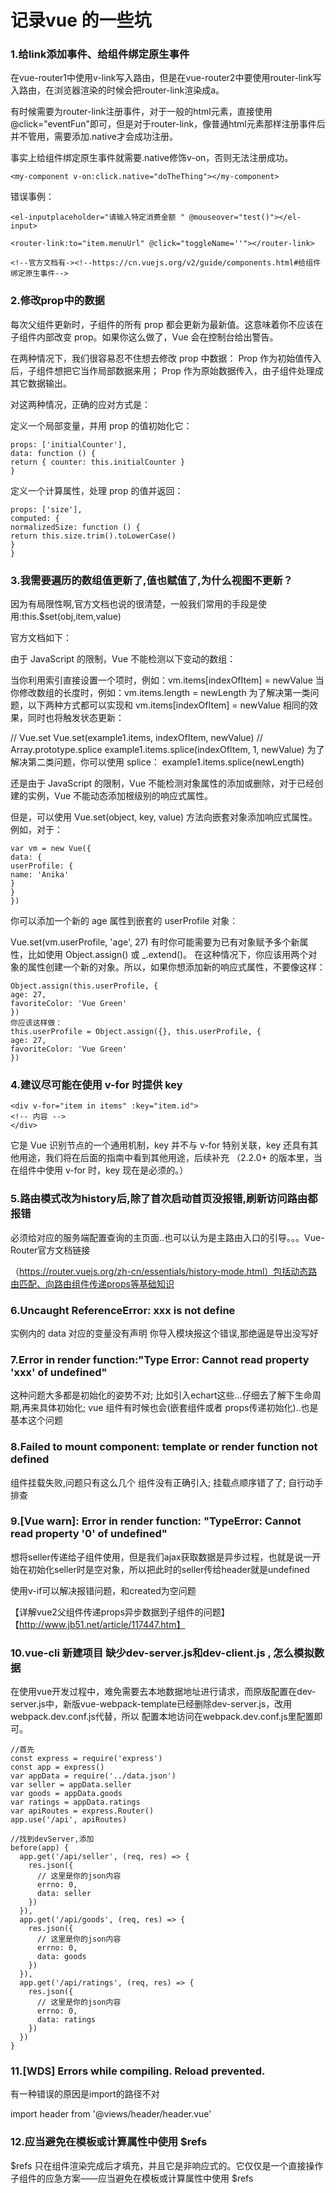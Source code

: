 # 记录vue 的一些坑

### 1.给link添加事件、给组件绑定原生事件

在vue-router1中使用v-link写入路由，但是在vue-router2中要使用router-link写入路由，在浏览器渲染的时候会把router-link渲染成a。

有时候需要为router-link注册事件，对于一般的html元素，直接使用@click="eventFun"即可，但是对于router-link，像普通html元素那样注册事件后并不管用，需要添加.native才会成功注册。

事实上给组件绑定原生事件就需要.native修饰v-on，否则无法注册成功。

```vue
<my-component v-on:click.native="doTheThing"></my-component>
```

错误事例：

```vue
<el-inputplaceholder="请输入特定消费金额 " @mouseover="test()"></el-input>

<router-link:to="item.menuUrl" @click="toggleName=''"></router-link>

<!--官方文档有-><!--https://cn.vuejs.org/v2/guide/components.html#给组件绑定原生事件-->
```



### 2.修改prop中的数据

每次父组件更新时，子组件的所有 prop 都会更新为最新值。这意味着你不应该在子组件内部改变 prop。如果你这么做了，Vue 会在控制台给出警告。

在两种情况下，我们很容易忍不住想去修改 prop 中数据：
Prop 作为初始值传入后，子组件想把它当作局部数据来用；
Prop 作为原始数据传入，由子组件处理成其它数据输出。

对这两种情况，正确的应对方式是：

定义一个局部变量，并用 prop 的值初始化它：

```vue
props: ['initialCounter'],
data: function () {
return { counter: this.initialCounter }
}
```

定义一个计算属性，处理 prop 的值并返回：

```
props: ['size'],
computed: {
normalizedSize: function () {
return this.size.trim().toLowerCase()
}
}
```



### 3.我需要遍历的数组值更新了,值也赋值了,为什么视图不更新？

因为有局限性啊,官方文档也说的很清楚，一般我们常用的手段是使用:this.$set(obj,item,value)

官方文档如下：

由于 JavaScript 的限制，Vue 不能检测以下变动的数组：

当你利用索引直接设置一个项时，例如：vm.items[indexOfItem] = newValue
当你修改数组的长度时，例如：vm.items.length = newLength
为了解决第一类问题，以下两种方式都可以实现和 vm.items[indexOfItem] = newValue 相同的效果，同时也将触发状态更新：

// Vue.set
Vue.set(example1.items, indexOfItem, newValue)
// Array.prototype.splice
example1.items.splice(indexOfItem, 1, newValue)
为了解决第二类问题，你可以使用 splice：
example1.items.splice(newLength)

还是由于 JavaScript 的限制，Vue 不能检测对象属性的添加或删除，对于已经创建的实例，Vue 不能动态添加根级别的响应式属性。

但是，可以使用 Vue.set(object, key, value) 方法向嵌套对象添加响应式属性。例如，对于：

```
var vm = new Vue({
data: {
userProfile: {
name: 'Anika'
}
}
})
```

你可以添加一个新的 age 属性到嵌套的 userProfile 对象：

Vue.set(vm.userProfile, 'age', 27)
有时你可能需要为已有对象赋予多个新属性，比如使用 Object.assign() 或 _.extend()。
在这种情况下，你应该用两个对象的属性创建一个新的对象。所以，如果你想添加新的响应式属性，不要像这样：

```vue
Object.assign(this.userProfile, {
age: 27,
favoriteColor: 'Vue Green'
})
你应该这样做：
this.userProfile = Object.assign({}, this.userProfile, {
age: 27,
favoriteColor: 'Vue Green'
})
```



### 4.建议尽可能在使用 v-for 时提供 key

```vue
<div v-for="item in items" :key="item.id">
<!-- 内容 -->
</div>
```

它是 Vue 识别节点的一个通用机制，key 并不与 v-for 特别关联，key 还具有其他用途，我们将在后面的指南中看到其他用途，后续补充
（2.2.0+ 的版本里，当在组件中使用 v-for 时，key 现在是必须的。）



### 5.路由模式改为history后,除了首次启动首页没报错,刷新访问路由都报错

必须给对应的服务端配置查询的主页面..也可以认为是主路由入口的引导。。。Vue-Router官方文档链接

（https://router.vuejs.org/zh-cn/essentials/history-mode.html）包括动态路由匹配、向路由组件传递props等基础知识



### 6.Uncaught ReferenceError: xxx is not define

实例内的 data 对应的变量没有声明
你导入模块报这个错误,那绝逼是导出没写好



### 7.Error in render function:"Type Error: Cannot read property 'xxx' of undefined"

这种问题大多都是初始化的姿势不对;
比如引入echart这些...仔细去了解下生命周期,再来具体初始化;
vue 组件有时候也会(嵌套组件或者 props传递初始化)..也是基本这个问题



### 8.Failed to mount component: template or render function not defined

组件挂载失败,问题只有这么几个
组件没有正确引入; 挂载点顺序错了了;
自行动手排查



### 9.[Vue warn]: Error in render function: "TypeError: Cannot read property '0' of undefined"



想将seller传递给子组件使用，但是我们ajax获取数据是异步过程，也就是说一开始在初始化seller时是空对象，所以把此时的seller传给header就是undefined

使用v-if可以解决报错问题，和created为空问题  

【详解vue2父组件传递props异步数据到子组件的问题】【http://www.jb51.net/article/117447.htm】



### 10.vue-cli 新建项目 缺少dev-server.js和dev-client.js , 怎么模拟数据

在使用vue开发过程中，难免需要去本地数据地址进行请求，而原版配置在dev-server.js中，新版vue-webpack-template已经删除dev-server.js，改用webpack.dev.conf.js代替，所以 配置本地访问在webpack.dev.conf.js里配置即可。

```vue
//首先
const express = require('express')
const app = express()
var appData = require('../data.json')
var seller = appData.seller
var goods = appData.goods
var ratings = appData.ratings
var apiRoutes = express.Router()
app.use('/api', apiRoutes)

//找到devServer,添加
before(app) {
  app.get('/api/seller', (req, res) => {
    res.json({
      // 这里是你的json内容
      errno: 0,
      data: seller
    })
  }),
  app.get('/api/goods', (req, res) => {
    res.json({
      // 这里是你的json内容
      errno: 0,
      data: goods
    })
  }),
  app.get('/api/ratings', (req, res) => {
    res.json({
      // 这里是你的json内容
      errno: 0,
      data: ratings
    })
  })
}
```



### 11.[WDS] Errors while compiling. Reload prevented.

有一种错误的原因是import的路径不对 

import header from '@views/header/header.vue'



### 12.应当避免在模板或计算属性中使用 $refs

$refs 只在组件渲染完成后才填充，并且它是非响应式的。它仅仅是一个直接操作子组件的应急方案——应当避免在模板或计算属性中使用 $refs

